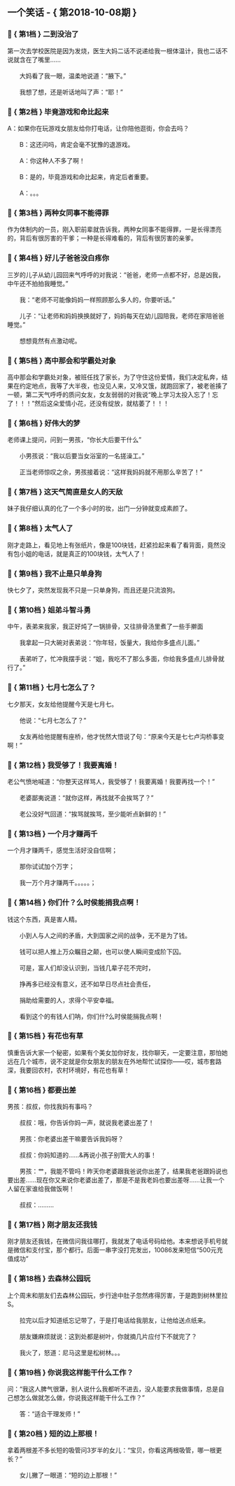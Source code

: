## 一个笑话 - { 第2018-10-08期 }
</hr>

### :jack_o_lantern: { 第1档 } 二到没治了
第一次去学校医院是因为发烧，医生大妈二话不说递给我一根体温计，我也二话不说就含在了嘴里……<br/><br/>　　大妈看了我一眼，温柔地说道：“腋下。”<br/><br/>　　我想了想，还是听话地叫了声：“耶！”


### :jack_o_lantern: { 第2档 } 毕竟游戏和命比起来
A：如果你在玩游戏女朋友给你打电话，让你陪他逛街，你会去吗？<br/><br/>　　B：这还问吗，肯定会毫不犹豫的退游戏。<br/><br/>　　A：你这种人不多了啊！<br/><br/>　　B：是的，毕竟游戏和命比起来，肯定后者重要。<br/><br/>　　A：。。。


### :jack_o_lantern: { 第3档 } 两种女同事不能得罪
作为体制内的一员，刚入职前辈就告诉我，两种女同事不能得罪，一是长得漂亮的，背后有很厉害的干爹；一种是长得难看的，背后有很厉害的亲爹。


### :jack_o_lantern: { 第4档 } 好儿子爸爸没白疼你
三岁的儿子从幼儿园回来气呼呼的对我说：“爸爸，老师一点都不好，总是凶我，中午还不拍拍我睡觉。”<br/><br/>　　我：“老师不可能像妈妈一样照顾那么多人的，你要听话。”<br/><br/>　　儿子：“让老师和妈妈换换就好了，妈妈每天在幼儿园陪我，老师在家陪爸爸睡觉。”<br/><br/>　　想想竟然有点激动呢。


### :jack_o_lantern: { 第5档 } 高中那会和学霸处对象
高中那会和学霸处对象，被班任找了家长，为了守住这份爱情，我们决定私奔，结果在约定地点，我等了大半夜，也没见人来，又冷又饿，就跑回家了，被老爸揍了一顿，第二天气呼呼的质问女友，女友弱弱的对我说“晚上学习太投入忘了！忘了！！！”然后这朵爱情小花，还没有绽放，就枯萎了！！！


### :jack_o_lantern: { 第6档 } 好伟大的梦
老师课上提问，问到一男孩，“你长大后要干什么”<br/><br/>　　小男孩说：“我以后要当女浴室的一名搓澡工。”<br/><br/>　　正当老师惊叹之余，男孩接着说：“这样我妈妈就不用那么辛苦了！”


### :jack_o_lantern: { 第7档 } 这天气简直是女人的天敌
妹子我仔细认真的化了一个多小时的妆，出门一分钟就变成素颜了。


### :jack_o_lantern: { 第8档 } 太气人了
刚才走路上，看见地上有张纸片，像是100块钱，赶紧捡起来看了看背面，竟然没有包小姐的电话，就是真正的100块钱，太气人了！


### :jack_o_lantern: { 第9档 } 我不止是只单身狗
快七夕了，突然发现我不只是一只单身狗，而且还是只流浪狗。


### :jack_o_lantern: { 第10档 } 姐弟斗智斗勇
中午，表弟来我家，我正好炖了一锅排骨，又往排骨汤里煮了一些手擀面<br/><br/>　　我拿起一只大碗对表弟说：“你年轻，饭量大，我给你多盛点儿面。”<br/><br/>　　表弟听了，忙冲我摆手说：“姐，我吃不了那么多面，你给我多盛点儿排骨就行了。”


### :jack_o_lantern: { 第11档 } 七月七怎么了？
七夕那天，女友给他提醒今天是七月七。<br/><br/>　　他说：“七月七怎么了？”<br/><br/>　　女友再给他提醒有座桥，他才恍然大悟说了句：“原来今天是七七卢沟桥事变啊！”


### :jack_o_lantern: { 第12档 } 我受够了！我要离婚！
老公气愤地喊道：“你整天这样骂人，我受够了！我要离婚！我要再找一个！”<br/><br/>　　老婆鄙夷说道：“就你这样，再找就不会挨骂了？”<br/><br/>　　老公没好气回道：“挨骂就挨骂，至少能听点新鲜的！”


### :jack_o_lantern: { 第13档 } 一个月才赚两千
一个月才赚两千，感觉生活好没自信啊；<br/><br/>　　那你试试加个万字；<br/><br/>　　我一万个月才赚两千。。。。。；


### :jack_o_lantern: { 第14档 } 你们什？么时侯能捐我点啊！
钱这个东西，真是害人精。<br/><br/>　　小到人与人之间的矛盾，大到国家之间的战争，无不是为了钱。<br/><br/>　　钱可以把人推上万众瞩目之颠，也可以使人瞬间变成阶下囚。<br/><br/>　　可是，富人们却没认识到，当钱几辈子花不完时，<br/><br/>　　挣再多已经没有意义，还不如早日尽点社会责任，<br/><br/>　　捐助给需要的人，求得个平安幸福。<br/><br/>　　看到这个的有钱人们呐，你们什?么时侯能捐我点啊！


### :jack_o_lantern: { 第15档 } 有花也有草
慎重告诉大家一个秘密，如果有个美女加你好友，找你聊天，一定要注意，那怕她远在几个城市，说不定就是你女朋友的朋友在外地帮忙试探你——哎，城市套路深，我要回农村，农村环境好，有花也有草！


### :jack_o_lantern: { 第16档 } 都要出差
男孩：叔叔，你找我妈有事吗？<br/><br/>　　叔叔：哦，你告诉你妈一声，就说我老婆出差了！<br/><br/>　　男孩：你老婆出差干嘛要告诉我妈呀？<br/><br/>　　叔叔：你妈知道的……&再说小孩子别管大人的事！<br/><br/>　　男孩：艹，我能不管吗！昨天你老婆跟我爸说你出差了，结果我老爸跟妈说也要出差……现在你又来说你老婆出差了，那是不是我老妈也要出差呀……让我一个人留在家谁给我做饭啊！<br/><br/>　　叔叔：………


### :jack_o_lantern: { 第17档 } 刚才朋友还我钱
刚才朋友还我钱，在微信问我往哪打，我就发了电话号码给他。本来想说手机号就是微信和支付宝，那个都行。后面一串字没打完发出，10086发来短信“500元充值成功”


### :jack_o_lantern: { 第18档 } 去森林公园玩
上个周末和朋友们去森林公园玩，步行途中肚子忽然疼得厉害，于是跑到树林里拉S。<br/><br/>　　拉完以后才知道纸忘记带了，于是打电话给我朋友，让他给送点纸来。<br/><br/>　　朋友嫌麻烦就说：这到处都是树叶，你就摘几片应付下不就完了？<br/><br/>　　我火了，怒道：尼马这里是松树林。。。


### :jack_o_lantern: { 第19档 } 你说我这样能干什么工作？
问：“我这人脾气很犟，别人说什么我都听不进去，没人能要求我做事情，总是自己想怎么做就怎么做，你说我这样能干什么工作？”<br/><br/>　　答：“适合干理发师！”


### :jack_o_lantern: { 第20档 } 短的边上那根！
拿着两根差不多长短的吸管问3岁半的女儿：“宝贝，你看这两根吸管，哪一根更长？”<br/><br/>　　女儿撇了一眼道：“短的边上那根！”

